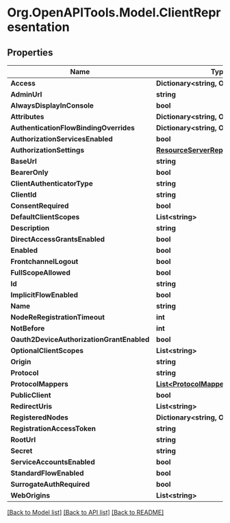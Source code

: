 # Org.OpenAPITools.Model.ClientRepresentation

## Properties

Name | Type | Description | Notes
------------ | ------------- | ------------- | -------------
**Access** | **Dictionary&lt;string, Object&gt;** |  | [optional] 
**AdminUrl** | **string** |  | [optional] 
**AlwaysDisplayInConsole** | **bool** |  | [optional] 
**Attributes** | **Dictionary&lt;string, Object&gt;** |  | [optional] 
**AuthenticationFlowBindingOverrides** | **Dictionary&lt;string, Object&gt;** |  | [optional] 
**AuthorizationServicesEnabled** | **bool** |  | [optional] 
**AuthorizationSettings** | [**ResourceServerRepresentation**](ResourceServerRepresentation.md) |  | [optional] 
**BaseUrl** | **string** |  | [optional] 
**BearerOnly** | **bool** |  | [optional] 
**ClientAuthenticatorType** | **string** |  | [optional] 
**ClientId** | **string** |  | [optional] 
**ConsentRequired** | **bool** |  | [optional] 
**DefaultClientScopes** | **List&lt;string&gt;** |  | [optional] 
**Description** | **string** |  | [optional] 
**DirectAccessGrantsEnabled** | **bool** |  | [optional] 
**Enabled** | **bool** |  | [optional] 
**FrontchannelLogout** | **bool** |  | [optional] 
**FullScopeAllowed** | **bool** |  | [optional] 
**Id** | **string** |  | [optional] 
**ImplicitFlowEnabled** | **bool** |  | [optional] 
**Name** | **string** |  | [optional] 
**NodeReRegistrationTimeout** | **int** |  | [optional] 
**NotBefore** | **int** |  | [optional] 
**Oauth2DeviceAuthorizationGrantEnabled** | **bool** |  | [optional] 
**OptionalClientScopes** | **List&lt;string&gt;** |  | [optional] 
**Origin** | **string** |  | [optional] 
**Protocol** | **string** |  | [optional] 
**ProtocolMappers** | [**List&lt;ProtocolMapperRepresentation&gt;**](ProtocolMapperRepresentation.md) |  | [optional] 
**PublicClient** | **bool** |  | [optional] 
**RedirectUris** | **List&lt;string&gt;** |  | [optional] 
**RegisteredNodes** | **Dictionary&lt;string, Object&gt;** |  | [optional] 
**RegistrationAccessToken** | **string** |  | [optional] 
**RootUrl** | **string** |  | [optional] 
**Secret** | **string** |  | [optional] 
**ServiceAccountsEnabled** | **bool** |  | [optional] 
**StandardFlowEnabled** | **bool** |  | [optional] 
**SurrogateAuthRequired** | **bool** |  | [optional] 
**WebOrigins** | **List&lt;string&gt;** |  | [optional] 

[[Back to Model list]](../README.md#documentation-for-models) [[Back to API list]](../README.md#documentation-for-api-endpoints) [[Back to README]](../README.md)

